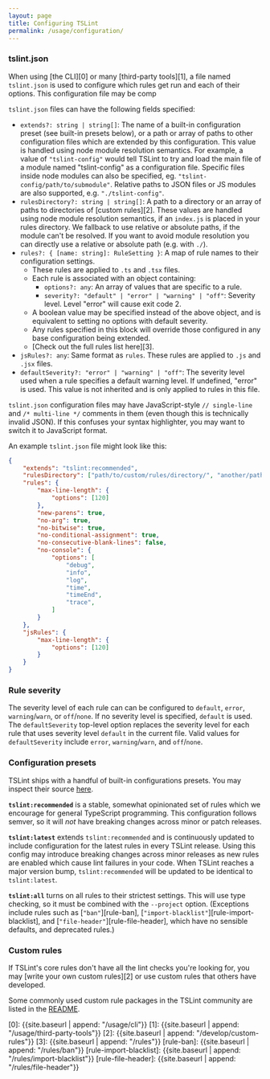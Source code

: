 ```yaml
---
layout: page
title: Configuring TSLint
permalink: /usage/configuration/
---
```


### tslint.json

When using [the CLI][0] or many [third-party tools][1], a file named `tslint.json` is used to
configure which rules get run and each of their options. This configuration file may be comp

`tslint.json` files can have the following fields specified:

* `extends?: string | string[]`:
The name of a built-in configuration preset (see built-in presets below), or a path or
array of paths to other configuration files which are extended by this configuration.
This value is handled using node module resolution semantics.
For example, a value of `"tslint-config"` would tell TSLint to try and load the main file of a module
named "tslint-config" as a configuration file. Specific files inside node modules can also be
specified, eg. `"tslint-config/path/to/submodule"`. Relative paths to JSON files or JS modules
are also supported, e.g. `"./tslint-config"`.
* `rulesDirectory?: string | string[]`:
A path to a directory or an array of paths to directories of [custom rules][2]. These values are handled using node module resolution semantics, if an `index.js` is placed in your rules directory. We fallback to use relative or absolute paths, if the module can't be resolved. If you want to avoid module resolution you can directly use a relative or absolute path (e.g. with `./`).
* `rules?: { [name: string]: RuleSetting }`: A map of rule names to their configuration settings.
  - These rules are applied to `.ts` and `.tsx` files.
  - Each rule is associated with an object containing:
    - `options?: any`: An array of values that are specific to a rule.
    - `severity?: "default" | "error" | "warning" | "off"`: Severity level. Level "error" will cause exit code 2.
  - A boolean value may be specified instead of the above object, and is equivalent to setting no options with default severity.
  - Any rules specified in this block will override those configured in any base configuration being extended.
  - [Check out the full rules list here][3].
* `jsRules?: any`: Same format as `rules`. These rules are applied to `.js` and `.jsx` files.
* `defaultSeverity?: "error" | "warning" | "off"`: The severity level used when a rule specifies a default warning level. If undefined, "error" is used. This value is not inherited and is only applied to rules in this file.

`tslint.json` configuration files may have JavaScript-style `// single-line` and `/* multi-line */` comments in them (even though this is technically invalid JSON). If this confuses your syntax highlighter, you may want to switch it to JavaScript format.

An example `tslint.json` file might look like this:

```json
{
    "extends": "tslint:recommended",
    "rulesDirectory": ["path/to/custom/rules/directory/", "another/path/"],
    "rules": {
        "max-line-length": {
            "options": [120]
        },
        "new-parens": true,
        "no-arg": true,
        "no-bitwise": true,
        "no-conditional-assignment": true,
        "no-consecutive-blank-lines": false,
        "no-console": {
            "options": [
                "debug",
                "info",
                "log",
                "time",
                "timeEnd",
                "trace",
            ]
        }
    },
    "jsRules": {
        "max-line-length": {
            "options": [120]
        }
    }
}
```

### Rule severity

The severity level of each rule can can be configured to `default`, `error`, `warning`/`warn`, or `off`/`none`. If no severity level is specified, `default` is used. The `defaultSeverity` top-level option replaces the severity level for each rule that uses severity level `default` in the current file. Valid values for `defaultSeverity` include `error`, `warning`/`warn`, and `off`/`none`.

### Configuration presets

TSLint ships with a handful of built-in configurations presets. You may inspect their source [here](https://github.com/palantir/tslint/tree/master/src/configs).

__`tslint:recommended`__ is a stable, somewhat opinionated set of rules which we encourage for general TypeScript programming. This configuration follows semver, so it will _not_ have breaking changes across minor or patch releases.

__`tslint:latest`__ extends `tslint:recommended` and is continuously updated to include configuration for the latest rules in every TSLint release. Using this config may introduce breaking changes across minor releases as new rules are enabled which cause lint failures in your code. When TSLint reaches a major version bump, `tslint:recommended` will be updated to be identical to `tslint:latest`.

__`tslint:all`__ turns on all rules to their strictest settings. This will use type checking, so it must be combined with the `--project` option.
(Exceptions include rules such as [`"ban"`][rule-ban], [`"import-blacklist"`][rule-import-blacklist], and [`"file-header"`][rule-file-header], which have no sensible defaults, and deprecated rules.)

### Custom rules

If TSLint's core rules don't have all the lint checks you're looking for,
you may [write your own custom rules][2] or use custom rules that others have developed.

Some commonly used custom rule packages in the TSLint community are listed in the
[README](https://github.com/palantir/tslint/blob/master/README.md).

[0]: {{site.baseurl | append: "/usage/cli"}}
[1]: {{site.baseurl | append: "/usage/third-party-tools"}}
[2]: {{site.baseurl | append: "/develop/custom-rules"}}
[3]: {{site.baseurl | append: "/rules"}}
[rule-ban]: {{site.baseurl | append: "/rules/ban"}}
[rule-import-blacklist]: {{site.baseurl | append: "/rules/import-blacklist"}}
[rule-file-header]: {{site.baseurl | append: "/rules/file-header"}}

